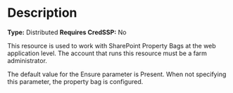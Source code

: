 # Description

**Type:** Distributed
**Requires CredSSP:** No

This resource is used to work with SharePoint Property Bags at the web
application level. The account that runs this resource must be a farm
administrator.

The default value for the Ensure parameter is Present. When not specifying
this parameter, the property bag is configured.

